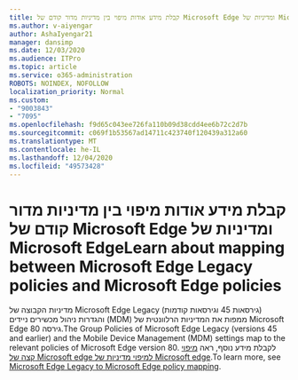 ```yaml
---
title: קבלת מידע אודות מיפוי בין מדיניות מדור קודם של Microsoft Edge ומדיניות של Microsoft Edge
ms.author: v-aiyengar
author: AshaIyengar21
manager: dansimp
ms.date: 12/03/2020
ms.audience: ITPro
ms.topic: article
ms.service: o365-administration
ROBOTS: NOINDEX, NOFOLLOW
localization_priority: Normal
ms.custom:
- "9003843"
- "7095"
ms.openlocfilehash: f9d65c043ee726fa110b09d38cdd4ee6b72c2d7b
ms.sourcegitcommit: c069f1b53567ad14711c423740f120439a312a60
ms.translationtype: MT
ms.contentlocale: he-IL
ms.lasthandoff: 12/04/2020
ms.locfileid: "49573428"
---
```

# <a name="learn-about-mapping-between-microsoft-edge-legacy-policies-and-microsoft-edge-policies"></a><span data-ttu-id="1904a-102">קבלת מידע אודות מיפוי בין מדיניות מדור קודם של Microsoft Edge ומדיניות של Microsoft Edge</span><span class="sxs-lookup"><span data-stu-id="1904a-102">Learn about mapping between Microsoft Edge Legacy policies and Microsoft Edge policies</span></span>

<span data-ttu-id="1904a-103">מדיניות הקבוצה של Microsoft Edge Legacy (גירסאות 45 וגירסאות קודמות) והגדרות ניהול מכשירים ניידים (MDM) ממפות את המדיניות הרלוונטית של Microsoft Edge גירסה 80.</span><span class="sxs-lookup"><span data-stu-id="1904a-103">The Group Policies of Microsoft Edge Legacy (versions 45 and earlier) and the Mobile Device Management (MDM) settings map to the relevant policies of Microsoft Edge version 80.</span></span> <span data-ttu-id="1904a-104">לקבלת מידע נוסף, ראה [מיפוי קצה של Microsoft edge למיפוי מדיניות של Microsoft edge](https://go.microsoft.com/fwlink/?linkid=2141665).</span><span class="sxs-lookup"><span data-stu-id="1904a-104">To learn more, see [Microsoft Edge Legacy to Microsoft Edge policy mapping](https://go.microsoft.com/fwlink/?linkid=2141665).</span></span>
